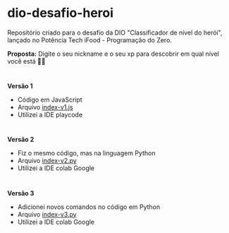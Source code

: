 # dio-desafio-heroi

Repositório criado para o desafio da DIO "Classificador de nível do herói", lançado no Potência Tech iFood - Programação do Zero. 

**Proposta:** Digite o seu nickname e o seu xp para descobrir em qual nível você está 🚀🚀

#

**Versão 1**
- Código em JavaScript
- Arquivo [index-v1.js](https://github.com/raquelbarbieri/dio-desafio-heroi/blob/main/index-v1.js)
- Utilizei a IDE playcode

#

**Versão 2**
- Fiz o mesmo código, mas na linguagem Python
- Arquivo [index-v2.py](https://github.com/raquelbarbieri/dio-desafio-heroi/blob/main/index-v2.py)
- Utilizei a IDE colab Google

#

**Versão 3**
- Adicionei novos comandos no código em Python
- Arquivo [index-v3.py](https://github.com/raquelbarbieri/dio-desafio-heroi/blob/main/index-v3.py)
- Utilizei a IDE colab Google
